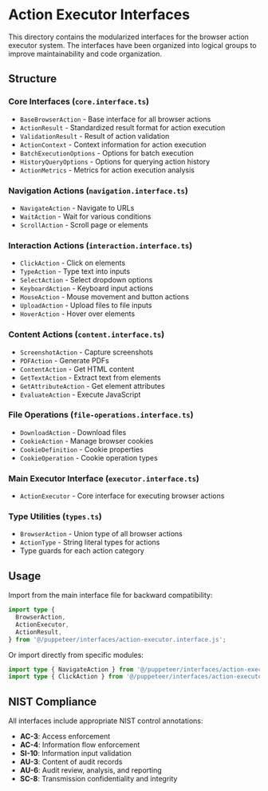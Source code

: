 # Action Executor Interfaces

This directory contains the modularized interfaces for the browser action executor system. The
interfaces have been organized into logical groups to improve maintainability and code organization.

## Structure

### Core Interfaces (`core.interface.ts`)

- `BaseBrowserAction` - Base interface for all browser actions
- `ActionResult` - Standardized result format for action execution
- `ValidationResult` - Result of action validation
- `ActionContext` - Context information for action execution
- `BatchExecutionOptions` - Options for batch execution
- `HistoryQueryOptions` - Options for querying action history
- `ActionMetrics` - Metrics for action execution analysis

### Navigation Actions (`navigation.interface.ts`)

- `NavigateAction` - Navigate to URLs
- `WaitAction` - Wait for various conditions
- `ScrollAction` - Scroll page or elements

### Interaction Actions (`interaction.interface.ts`)

- `ClickAction` - Click on elements
- `TypeAction` - Type text into inputs
- `SelectAction` - Select dropdown options
- `KeyboardAction` - Keyboard input actions
- `MouseAction` - Mouse movement and button actions
- `UploadAction` - Upload files to file inputs
- `HoverAction` - Hover over elements

### Content Actions (`content.interface.ts`)

- `ScreenshotAction` - Capture screenshots
- `PDFAction` - Generate PDFs
- `ContentAction` - Get HTML content
- `GetTextAction` - Extract text from elements
- `GetAttributeAction` - Get element attributes
- `EvaluateAction` - Execute JavaScript

### File Operations (`file-operations.interface.ts`)

- `DownloadAction` - Download files
- `CookieAction` - Manage browser cookies
- `CookieDefinition` - Cookie properties
- `CookieOperation` - Cookie operation types

### Main Executor Interface (`executor.interface.ts`)

- `ActionExecutor` - Core interface for executing browser actions

### Type Utilities (`types.ts`)

- `BrowserAction` - Union type of all browser actions
- `ActionType` - String literal types for actions
- Type guards for each action category

## Usage

Import from the main interface file for backward compatibility:

```typescript
import type {
  BrowserAction,
  ActionExecutor,
  ActionResult,
} from '@/puppeteer/interfaces/action-executor.interface.js';
```

Or import directly from specific modules:

```typescript
import type { NavigateAction } from '@/puppeteer/interfaces/action-executor/navigation.interface.js';
import type { ClickAction } from '@/puppeteer/interfaces/action-executor/interaction.interface.js';
```

## NIST Compliance

All interfaces include appropriate NIST control annotations:

- **AC-3**: Access enforcement
- **AC-4**: Information flow enforcement
- **SI-10**: Information input validation
- **AU-3**: Content of audit records
- **AU-6**: Audit review, analysis, and reporting
- **SC-8**: Transmission confidentiality and integrity
